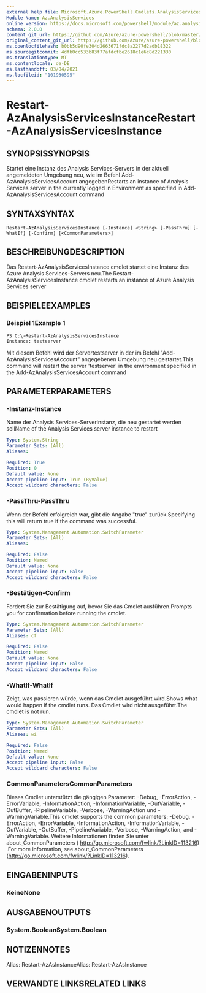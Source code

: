 ```yaml
---
external help file: Microsoft.Azure.PowerShell.Cmdlets.AnalysisServices.Dataplane.dll-Help.xml
Module Name: Az.AnalysisServices
online version: https://docs.microsoft.com/powershell/module/az.analysisservices/restart-azanalysisservicesinstance
schema: 2.0.0
content_git_url: https://github.com/Azure/azure-powershell/blob/master/src/AnalysisServices/AnalysisServices/help/Restart-AzAnalysisServicesInstance.md
original_content_git_url: https://github.com/Azure/azure-powershell/blob/master/src/AnalysisServices/AnalysisServices/help/Restart-AzAnalysisServicesInstance.md
ms.openlocfilehash: b0bb5d90fe304d2663671fdc8a2277d2adb18322
ms.sourcegitcommit: 4dfb0cc533b83f77afdcfbe2618c1e6c8d221330
ms.translationtype: MT
ms.contentlocale: de-DE
ms.lasthandoff: 03/04/2021
ms.locfileid: "101930595"
---
```

# <span data-ttu-id="361a1-101">Restart-AzAnalysisServicesInstance</span><span class="sxs-lookup"><span data-stu-id="361a1-101">Restart-AzAnalysisServicesInstance</span></span>

## <span data-ttu-id="361a1-102">SYNOPSIS</span><span class="sxs-lookup"><span data-stu-id="361a1-102">SYNOPSIS</span></span>
<span data-ttu-id="361a1-103">Startet eine Instanz des Analysis Services-Servers in der aktuell angemeldeten Umgebung neu, wie im Befehl Add-AzAnalysisServicesAccount angegeben</span><span class="sxs-lookup"><span data-stu-id="361a1-103">Restarts an instance of Analysis Services server in the currently logged in Environment as specified in Add-AzAnalysisServicesAccount command</span></span>

## <span data-ttu-id="361a1-104">SYNTAX</span><span class="sxs-lookup"><span data-stu-id="361a1-104">SYNTAX</span></span>

```
Restart-AzAnalysisServicesInstance [-Instance] <String> [-PassThru] [-WhatIf] [-Confirm] [<CommonParameters>]
```

## <span data-ttu-id="361a1-105">BESCHREIBUNG</span><span class="sxs-lookup"><span data-stu-id="361a1-105">DESCRIPTION</span></span>
<span data-ttu-id="361a1-106">Das Restart-AzAnalysisServicesInstance cmdlet startet eine Instanz des Azure Analysis Services-Servers neu.</span><span class="sxs-lookup"><span data-stu-id="361a1-106">The Restart-AzAnalysisServicesInstance cmdlet restarts an instance of Azure Analysis Services server</span></span>

## <span data-ttu-id="361a1-107">BEISPIELE</span><span class="sxs-lookup"><span data-stu-id="361a1-107">EXAMPLES</span></span>

### <span data-ttu-id="361a1-108">Beispiel 1</span><span class="sxs-lookup"><span data-stu-id="361a1-108">Example 1</span></span>
```
PS C:\>Restart-AzAnalysisServicesInstance
Instance: testserver
```

<span data-ttu-id="361a1-109">Mit diesem Befehl wird der Servertestserver in der im Befehl "Add-AzAnalysisServicesAccount" angegebenen Umgebung neu gestartet.</span><span class="sxs-lookup"><span data-stu-id="361a1-109">This command will restart the server 'testserver' in the environment specified in the Add-AzAnalysisServicesAccount command</span></span>

## <span data-ttu-id="361a1-110">PARAMETER</span><span class="sxs-lookup"><span data-stu-id="361a1-110">PARAMETERS</span></span>

### <span data-ttu-id="361a1-111">-Instanz</span><span class="sxs-lookup"><span data-stu-id="361a1-111">-Instance</span></span>
<span data-ttu-id="361a1-112">Name der Analysis Services-Serverinstanz, die neu gestartet werden soll</span><span class="sxs-lookup"><span data-stu-id="361a1-112">Name of the Analysis Services server instance to restart</span></span>

```yaml
Type: System.String
Parameter Sets: (All)
Aliases:

Required: True
Position: 0
Default value: None
Accept pipeline input: True (ByValue)
Accept wildcard characters: False
```

### <span data-ttu-id="361a1-113">-PassThru</span><span class="sxs-lookup"><span data-stu-id="361a1-113">-PassThru</span></span>
<span data-ttu-id="361a1-114">Wenn der Befehl erfolgreich war, gibt die Angabe "true" zurück.</span><span class="sxs-lookup"><span data-stu-id="361a1-114">Specifying this will return true if the command was successful.</span></span>

```yaml
Type: System.Management.Automation.SwitchParameter
Parameter Sets: (All)
Aliases:

Required: False
Position: Named
Default value: None
Accept pipeline input: False
Accept wildcard characters: False
```

### <span data-ttu-id="361a1-115">-Bestätigen</span><span class="sxs-lookup"><span data-stu-id="361a1-115">-Confirm</span></span>
<span data-ttu-id="361a1-116">Fordert Sie zur Bestätigung auf, bevor Sie das Cmdlet ausführen.</span><span class="sxs-lookup"><span data-stu-id="361a1-116">Prompts you for confirmation before running the cmdlet.</span></span>

```yaml
Type: System.Management.Automation.SwitchParameter
Parameter Sets: (All)
Aliases: cf

Required: False
Position: Named
Default value: None
Accept pipeline input: False
Accept wildcard characters: False
```

### <span data-ttu-id="361a1-117">-WhatIf</span><span class="sxs-lookup"><span data-stu-id="361a1-117">-WhatIf</span></span>
<span data-ttu-id="361a1-118">Zeigt, was passieren würde, wenn das Cmdlet ausgeführt wird.</span><span class="sxs-lookup"><span data-stu-id="361a1-118">Shows what would happen if the cmdlet runs.</span></span>
<span data-ttu-id="361a1-119">Das Cmdlet wird nicht ausgeführt.</span><span class="sxs-lookup"><span data-stu-id="361a1-119">The cmdlet is not run.</span></span>

```yaml
Type: System.Management.Automation.SwitchParameter
Parameter Sets: (All)
Aliases: wi

Required: False
Position: Named
Default value: None
Accept pipeline input: False
Accept wildcard characters: False
```

### <span data-ttu-id="361a1-120">CommonParameters</span><span class="sxs-lookup"><span data-stu-id="361a1-120">CommonParameters</span></span>
<span data-ttu-id="361a1-121">Dieses Cmdlet unterstützt die gängigen Parameter: -Debug, -ErrorAction, -ErrorVariable, -InformationAction, -InformationVariable, -OutVariable, -OutBuffer, -PipelineVariable, -Verbose, -WarningAction und -WarningVariable.</span><span class="sxs-lookup"><span data-stu-id="361a1-121">This cmdlet supports the common parameters: -Debug, -ErrorAction, -ErrorVariable, -InformationAction, -InformationVariable, -OutVariable, -OutBuffer, -PipelineVariable, -Verbose, -WarningAction, and -WarningVariable.</span></span> <span data-ttu-id="361a1-122">Weitere Informationen finden Sie unter about_CommonParameters ( http://go.microsoft.com/fwlink/?LinkID=113216) .</span><span class="sxs-lookup"><span data-stu-id="361a1-122">For more information, see about_CommonParameters (http://go.microsoft.com/fwlink/?LinkID=113216).</span></span>

## <span data-ttu-id="361a1-123">EINGABEN</span><span class="sxs-lookup"><span data-stu-id="361a1-123">INPUTS</span></span>

### <span data-ttu-id="361a1-124">Keine</span><span class="sxs-lookup"><span data-stu-id="361a1-124">None</span></span>

## <span data-ttu-id="361a1-125">AUSGABEN</span><span class="sxs-lookup"><span data-stu-id="361a1-125">OUTPUTS</span></span>

### <span data-ttu-id="361a1-126">System.Boolean</span><span class="sxs-lookup"><span data-stu-id="361a1-126">System.Boolean</span></span>

## <span data-ttu-id="361a1-127">NOTIZEN</span><span class="sxs-lookup"><span data-stu-id="361a1-127">NOTES</span></span>
<span data-ttu-id="361a1-128">Alias: Restart-AzAsInstance</span><span class="sxs-lookup"><span data-stu-id="361a1-128">Alias: Restart-AzAsInstance</span></span>

## <span data-ttu-id="361a1-129">VERWANDTE LINKS</span><span class="sxs-lookup"><span data-stu-id="361a1-129">RELATED LINKS</span></span>
